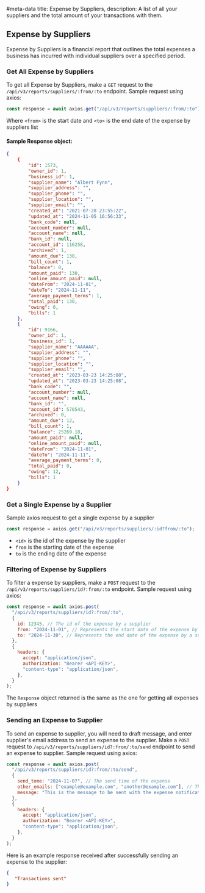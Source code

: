 #meta-data title: Expense by Suppliers, description: A list of all your suppliers and the total amount of your transactions with them.

## Expense by Suppliers

Expense by Suppliers is a financial report that outlines the total expenses a business has incurred with individual suppliers over a specified period.

### Get All Expense by Suppliers

To get all Expense by Suppliers, make a `GET` request to the `/api/v3/reports/suppliers/:from/:to` endpoint. Sample request using axios:

```js
const response = await axios.get("/api/v3/reports/suppliers/:from/:to");
```

Where `<from>` is the start date and `<to>` is the end date of the expense by suppliers list

#### Sample Response object:



```json
{
    {
        "id": 1573,
        "owner_id": 1,
        "business_id": 1,
        "supplier_name": "Albert Fynn",
        "supplier_address": "",
        "supplier_phone": "",
        "supplier_location": "",
        "supplier_email": "",
        "created_at": "2021-07-28 23:55:22",
        "updated_at": "2024-11-05 16:56:33",
        "bank_code": null,
        "account_number": null,
        "account_name": null,
        "bank_id": null,
        "account_id": 116258,
        "archived": 1,
        "amount_due": 130,
        "bill_count": 1,
        "balance": 0,
        "amount_paid": 130,
        "online_amount_paid": null,
        "dateFrom": "2024-11-01",
        "dateTo": "2024-11-11",
        "average_payment_terms": 1,
        "total_paid": 130,
        "owing": 0,
        "bills": 1
    },
    {
        "id": 9166,
        "owner_id": 1,
        "business_id": 1,
        "supplier_name": "AAAAAA",
        "supplier_address": "",
        "supplier_phone": "",
        "supplier_location": "",
        "supplier_email": "",
        "created_at": "2023-03-23 14:25:08",
        "updated_at": "2023-03-23 14:25:08",
        "bank_code": "",
        "account_number": null,
        "account_name": null,
        "bank_id": "",
        "account_id": 570543,
        "archived": 0,
        "amount_due": 12,
        "bill_count": 1,
        "balance": 25269.18,
        "amount_paid": null,
        "online_amount_paid": null,
        "dateFrom": "2024-11-01",
        "dateTo": "2024-11-11",
        "average_payment_terms": 0,
        "total_paid": 0,
        "owing": 12,
        "bills": 1
    }
}
```

### Get a Single Expense by a Supplier

Sample axios request to get a single expense by a supplier

```js
const response = axios.get("/api/v3/reports/suppliers/:id?from/:to");
```

- `<id>` is the id of the expense by the supplier
- `from` is the starting date of the expense
- `to` is the ending date of the expense

### Filtering of Expense by Suppliers

To filter a expense by suppliers, make a `POST` request to the `/api/v3/reports/suppliers/id?:from/:to` endpoint. Sample request using axios:

```js
const response = await axios.post(
  "/api/v3/reports/suppliers/id?:from/:to",
  {
    id: 12345, // The id of the expense by a supplier
    from: "2024-11-01", // Represents the start date of the expense by a supplier
    to: "2024-11-30", // Represents the end date of the expense by a supplier
  },
  {
    headers: {
      accept: "application/json",
      authorization: "Bearer <API-KEY>",
      "content-type": "application/json",
    },
  }
);
```

The `Response` object returned is the same as the one for getting all expenses by suppliers

### Sending an Expense to Supplier

To send an expense to supplier, you will need to draft message, and enter supplier's email address to send an expense to the supplier.
Make a `POST` request to `/api/v3/reports/suppliers/id?:from/:to/send` endpoint to send an expense to supplier. Sample request using axios:

```js
const response = await axios.post(
  "/api/v3/reports/suppliers/id?:from/:to/send",
  {
    send_tome: "2024-11-07", // The send time of the expense
    other_emails: ["example@example.com", "another@example.com"], // The other email addresses to send the expense to
    message: "This is the message to be sent with the expense notification.", // The message of the expense to be sent to the email address
  },
  {
    headers: {
      accept: "application/json",
      authorization: "Bearer <API-KEY>",
      "content-type": "application/json",
    },
  }
);
```

Here is an example response received after successfully sending an expense to the supplier:

```json
{
   "Transactions sent"
}
```
